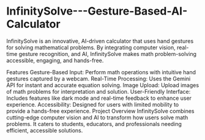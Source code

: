 # InfinitySolve---Gesture-Based-AI-Calculator
InfinitySolve is an innovative, AI-driven calculator that uses hand gestures for solving mathematical problems. By integrating computer vision, real-time gesture recognition, and AI, InfinitySolve makes math problem-solving accessible, engaging, and hands-free.

Features
Gesture-Based Input: Perform math operations with intuitive hand gestures captured by a webcam.
Real-Time Processing: Uses the Gemini API for instant and accurate equation solving.
Image Upload: Upload images of math problems for interpretation and solution.
User-Friendly Interface: Includes features like dark mode and real-time feedback to enhance user experience.
Accessibility: Designed for users with limited mobility to provide a hands-free experience.
Project Overview
InfinitySolve combines cutting-edge computer vision and AI to transform how users solve math problems. It caters to students, educators, and professionals needing efficient, accessible solutions.
